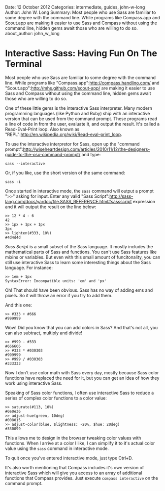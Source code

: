 Date: 12 October 2012
Categories: intermediate, guides, john-w-long
Author: John W. Long
Summary: Most people who use Sass are familiar to some degree with the command line. While programs like Compass.app and Scout.app are making it easier to use Sass and Compass without using the command line, hidden gems await those who are willing to do so.
about_author: john_w_long

# Interactive Sass: Having Fun On The Terminal

Most people who use Sass are familiar to some degree with the command line. While programs like "Compass.app":http://compass.handlino.com/ and "Scout.app":http://mhs.github.com/scout-app/ are making it easier to use Sass and Compass without using the command line, hidden gems await those who are willing to do so.

One of these little gems is the interactive Sass interpreter. Many modern programming languages (like Python and Ruby) ship with an interactive version that can be used from the command prompt. These programs read a line of code in from the user, evaluate it, and output the result. It's called a Read-Eval-Print loop. Also known as "REPL":http://en.wikipedia.org/wiki/Read–eval–print_loop.

To use the interactive interpretor for Sass, open up the "command prompt":http://wiseheartdesign.com/articles/2010/11/12/the-designers-guide-to-the-osx-command-prompt/ and type:

    sass --interactive

Or, if you like, use the short version of the same command:

    sass -i

Once started in interactive mode, the `sass` command will output a prompt ">>" asking for input. Enter any valid "Sass Script":http://sass-lang.com/docs/yardoc/file.SASS_REFERENCE.html#sassscript expression and it will output the result on the line below:

    >> 12 * 4 - 6
    42
    >> 1px + 1px + 1px
    3px
    >> lighten(#333, 10%)
    #4d4d4d

_Sass Script_ is a small subset of the Sass language. It mostly includes the mathematical parts of Sass and functions. You can't use Sass features like mixins or variables. But even with this small amount of funcitonality, you can still use interactive Sass to learn some interesting things about the Sass language. For instance:

    >> 1em + 1px
    SyntaxError: Incompatible units: 'em' and 'px'

Oh! That should have been obvious. Sass has no way of adding ems and pixels. So it will throw an error if you try to add them.

And this one:

    >> #333 + #666
    #999999

Wow! Did you know that you can add colors in Sass? And that's not all, you can also subtract, multiply and divide!

    >> #999 - #333
    #666666
    >> #333 * #030303
    #999999
    >> #999 / #030303
    #333333

Now I don't use color math with Sass every day, mostly because Sass color functions have replaced the need for it, but you can get an idea of how they work using interactive Sass.

Speaking of Sass color functions, I often use interactive Sass to reduce a series of complex color functions to a color value:

    >> saturate(#113, 10%)
    #0e0e36
    >> adjust-hue(green, 10deg)
    #008015
    >> adjust-color(blue, $lightness: -20%, $hue: 20deg)
    #330099

This allows me to design in the browser tweaking color values with functions. When I arrive at a color I like, I can simplify it to it's actual color value using the `sass` command in interactive mode.

To quit once you've entered interactive mode, just type Ctrl+D.

It's also worth mentioning that Compass includes it's own version of interactive Sass which will give you access to an array of additional functions that Compass provides. Just execute `compass interactive` on the command prompt.
